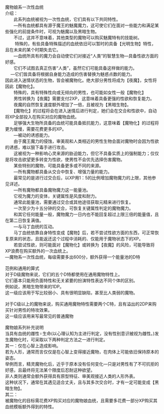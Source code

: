 <title>魔物娘系一次性血统总纲</title>
<meta name="GENERATOR" content="WinCHM">
<meta http-equiv="Content-Type" content="text/html; charset=gb2312">
<br>魔物娘系一次性血统 
<br>介绍： 
<br>　　此系列血统被视为一次性血统，它们具有以下共同特性。 
<br>　　—所有血统都具有源于魔王的魅魔魔力，这可使它们在面对一些能力和满足某些强化的前提条件时，可视为魅魔以及黑暗生物。 
<br>　　不过，这并不意味着，其他类型的魔物可以购买魅魔特有的技能树。 
<br>　　 特殊的，有些具备特殊描述的血统依旧可以暂时的具备【光明生物】特性，且在未来的某个时期失去它。 
<br>　　—血统所具有的魔力会自动使它们对接近“人类”的智慧生物—具备性欲方面的好感。 
<br>　　它们不试图去真正伤害“人类”，虽然它们可能具备这样做的能力。 
<br>　 —它们皆具备将根据自身能力造成的伤害替换为魅惑点数的能力。 
<br>因此进入迷情状态的生物，皆会被魔物化。绝大部分男性将成为【夜魔】，女性将因此【魔物化】。 
<br>　　特殊的，具有特殊性向或无倾向的男性，也可能如女性一般【魔物化】 
<br>　　男性转换为【夜魔】需要支付2XP，这意味着具备更强的性欲和恢复能力。 
<br>　　夜魔的自然恢复速度额外增加了一倍，且被视为【黑暗生物】。 
<br>　　【魔物化】的过程将会在进入迷情后进行判定，她们会在交合和性欲中，自动将XP全部投入在购买对应的魔物血统。 
<br>　　足够强大生物所具备的血统可能具备抵抗能力，这意味着【魔物化】的过程将更为缓慢，需要花费更多的XP。 
<br>　　—被动的诱惑能力。 
<br>　　由于魔王魔力的侵蚀，审美观和人类相近的男性生物会面对魔物时会因为性欲的诱惑，难以狠下毒手进行攻击。 
<br>　　这被视为一种影响心灵来源的胁迫能力，但它不具备实质上的强制能力；仅仅是将攻击欲望更多转变为性欲，使男性不会优先选择伤害魔物。 
<br>　　某些特别的魔物，可能具备更多或不同的来源。 
<br>　　—所有魔物都具备从交合中恢复、增强力量的能力。 
<br>　　最常见的是进行过交合后，以XP用1：5的比例增加魔物魔力的上限，其他参见详述。 
<br>　　—所有魔物都具备魔物魔力这一能量池。 
<br>　　它视为魔力的变体，关键属性是风度和耐力。 
<br>　　通常此能量池，需要通过交合或其他途径获取元精来进行恢复。 
<br>　　一次至少为十五分钟的交合，可恢复关键属性判定的魔物魔力。 
<br>　　和其它任何能量一般，魔物魔力一日内也不能回复超过上限三倍的能量值，且在第二日恢复满值。 
<br>　　—与马丁血统的互动。 
<br>　　马丁血统依靠自身特性变成【魔物】后，若不尝试性欲方面的东西，可正常恢复原来的状态，且能返还这个过程中消耗的、仅能用于魔物状态下的XP。 
<br>　　若尝试性欲，则可能面对【魔物化】或转换为【夜魔】的风险，可能导致将XP浪费在购买额外的一次血统上。 
<br>—魔物系一次性血统，每级需要多出600分，额外获得一个能量池的D特 
<br>
<br>范例和通用的算式 
<br>对于D级魔物来说，它们的五个D特都使用在通用魔物特性上。 
<br>它们基本只能用负面特性和无关紧要的扮演特性表达不同个体的区别。 
<br>例如说，黑暗生物带来的1DP。 
<br>这一级应该用于写比较弱小、具有很明显缺陷，甚至比人类弱的魔物。 
<br>
<br>对于C级以上的魔物来说，购买通用魔物特性需要两个C特，且有溢出的2DP来购买针对男性的特攻效果。 
<br>这一级应该用来写最常见的普通魔物 
<br>
<br>魔物娘系列补充说明
<br>    当具有血统的雌性♀生命(以心理认知为主进行判定，没有性别意识被视为雌性。)发生魔物化时，可采取以下两种判定方法之一进行判定。
<br>    其一：仅在心智上造成影响。
<br>    若为人形，通常而言仅仅是在心智上变得接近魔物，在肉体上可能依旧保持原本的姿态。
<br>    举例而言，精灵魔物化后，近乎于原本没有任何变化—只是对男性有了不可抗拒的好感，且最终将无法某个限度后忍耐这种欲望。
<br>    非人类则通常会额外获得具有原型特征、审美观接近人类的人形外表。
<br>    这种状况下，通常在其遇见适合丈夫，且与其多次交合时，才有一定可能变成【黑暗生物】。
<br>    其二：
<br>    被魔物化的目标需花费XP购买对应的魔物娘血统，且需要多花费一部分XP购买其血统模板额外得到的特性。
<br>
<br>
<br>